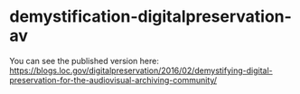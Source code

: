 # demystification-digitalpreservation-av


You can see the published version here: https://blogs.loc.gov/digitalpreservation/2016/02/demystifying-digital-preservation-for-the-audiovisual-archiving-community/
